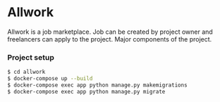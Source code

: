 # Allwork


Allwork is a job marketplace. Job can be created by project owner and freelancers can apply to the project. Major components of the project.


### Project setup


```sh
$ cd allwork
$ docker-compose up --build
$ docker-compose exec app python manage.py makemigrations
$ docker-compose exec app python manage.py migrate
```
